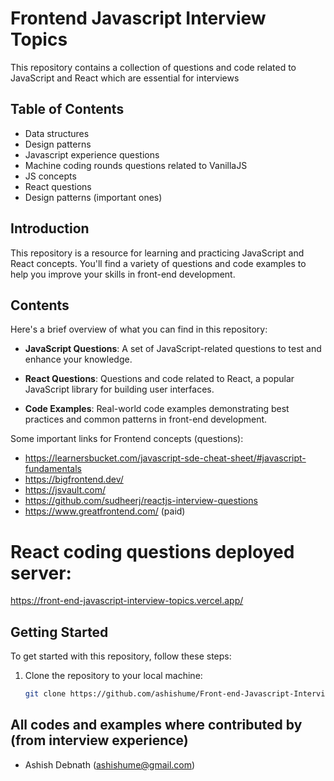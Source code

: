 # Frontend Javascript Interview Topics

This repository contains a collection of questions and code related to JavaScript and React which are essential for interviews

## Table of Contents

- Data structures
- Design patterns
- Javascript experience questions
- Machine coding rounds questions related to VanillaJS
- JS concepts
- React questions
- Design patterns (important ones)

## Introduction

This repository is a resource for learning and practicing JavaScript and React concepts. You'll find a variety of questions and code examples to help you improve your skills in front-end development.

## Contents

Here's a brief overview of what you can find in this repository:

- **JavaScript Questions**: A set of JavaScript-related questions to test and enhance your knowledge.

- **React Questions**: Questions and code related to React, a popular JavaScript library for building user interfaces.

- **Code Examples**: Real-world code examples demonstrating best practices and common patterns in front-end development.

Some important links for Frontend concepts (questions): 
- https://learnersbucket.com/javascript-sde-cheat-sheet/#javascript-fundamentals
- https://bigfrontend.dev/
- https://jsvault.com/
- https://github.com/sudheerj/reactjs-interview-questions
- https://www.greatfrontend.com/ (paid)

# React coding questions deployed server: 

https://front-end-javascript-interview-topics.vercel.app/

## Getting Started

To get started with this repository, follow these steps:

1. Clone the repository to your local machine:

   ```bash
   git clone https://github.com/ashishume/Front-end-Javascript-Interview-Topics.git

## All codes and examples where contributed by (from interview experience)

- Ashish Debnath (ashishume@gmail.com)

